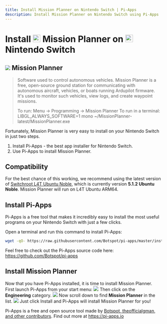 ```yaml
---
title: Install Mission Planner on Nintendo Switch | Pi-Apps
description: Install Mission Planner on Nintendo Switch using Pi-Apps
---
```

<div class="simple-install-content content">

# Install <img src="/img/app-icons/Mission Planner/icon-64.png" height=24> Mission Planner on <img src=/img/other-icons/switch-icon.svg height=24> Nintendo Switch

## <img src="/img/app-icons/Mission Planner/icon-64.png"> Mission Planner
> Software used to control autonomous vehicles.
> Mission Planner is a free, open-source ground station for communicating with autonomous aircraft, vehicles, or boats running Ardupilot firmware. It's used to monitor such vehicles, view logs, and create waypoint missions.
> 
> To run: Menu -> Programming -> Mission Planner
> To run in a terminal: LIBGL_ALWAYS_SOFTWARE=1 mono ~/MissionPlanner-latest/MissionPlanner.exe

Fortunately, Mission Planner is very easy to install on your Nintendo Switch in just two steps.
1. Install Pi-Apps - the best app installer for Nintendo Switch.
2. Use Pi-Apps to install Mission Planner.
</div>
<div class="simple-install-content content">

## Compatibility
For the best chance of this working, we recommend using the latest version of [Switchroot L4T Ubuntu Noble](https://wiki.switchroot.org/wiki/linux/l4t-ubuntu-noble-installation-guide), which is currently version **5.1.2 Ubuntu Noble**.
Mission Planner will run on L4T Ubuntu ARM64.
</div>
<div class="simple-install-content content">

## Install Pi-Apps

Pi-Apps is a free tool that makes it incredibly easy to install the most useful programs on your Nintendo Switch with just a few clicks.

Open a terminal and run this command to install Pi-Apps:
```bash
wget -qO- https://raw.githubusercontent.com/Botspot/pi-apps/master/install | bash
```
Feel free to check out the Pi-Apps source code here: https://github.com/Botspot/pi-apps
</div>
<div class="simple-install-content content">

## Install Mission Planner

Now that you have Pi-Apps installed, it is time to install Mission Planner.
First launch Pi-Apps from your start menu:
<img src="/img/start-menu.png">
Then click on the <b>Engineering</b> category.
<img src="/img/category-selections/Engineering.png">
Now scroll down to find <b>Mission Planner</b> in the list.
<img src="/img/app-icons/Mission Planner/app-selection.png">
Just click Install and Pi-Apps will install Mission Planner for you!
</div>
<div class="simple-install-content content">

Pi-Apps is a free and open source tool made by [Botspot, theofficialgman, and other contributors](/about/#contributors). Find out more at https://pi-apps.io
</div>
